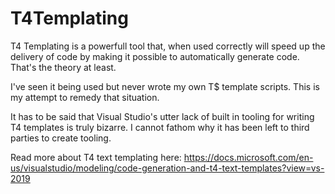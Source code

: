 # T4Templating
T4 Templating is a powerfull tool that, when used correctly will speed up the delivery of code by making it possible to automatically 
generate code. That's the theory at least.

I've seen it being used but never wrote my own T$ template scripts. This is my attempt to remedy that situation.

It has to be said that Visual Studio's utter lack of built in tooling for writing T4 templates is truly bizarre. I cannot fathom why it 
has been left to third parties to create tooling.

Read more about T4 text templating here: https://docs.microsoft.com/en-us/visualstudio/modeling/code-generation-and-t4-text-templates?view=vs-2019
